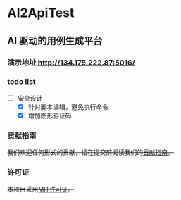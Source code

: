 # AI2ApiTest

## AI 驱动的用例生成平台

### 演示地址  http://134.175.222.87:5016/
### todo list
- [ ] 安全设计
  - [x] 针对脚本编辑，避免执行命令
  - [x] 增加图形验证码

### 贡献指南
~~我们欢迎任何形式的贡献，请在提交前阅读我们的[贡献指南](CONTRIBUTING.md)。~~

### 许可证
~~本项目采用[MIT许可证](LICENSE.TXT)。~~
